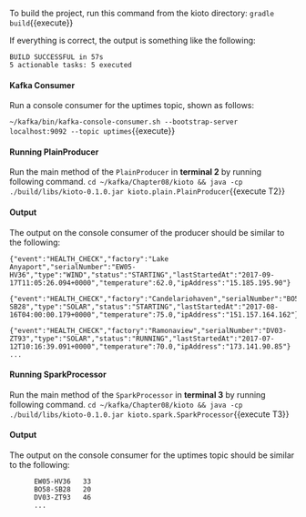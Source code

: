 To build the project, run this command from the kioto directory:
`gradle build`{{execute}} 

If everything is correct, the output is something like the following:

```
BUILD SUCCESSFUL in 57s
5 actionable tasks: 5 executed
```

#### Kafka Consumer
Run a console consumer for the uptimes topic, shown as follows:

`~/kafka/bin/kafka-console-consumer.sh --bootstrap-server localhost:9092 --topic uptimes`{{execute}} 

#### Running PlainProducer
Run the main method of the `PlainProducer` in **terminal 2** by running following command.
`cd ~/kafka/Chapter08/kioto && java -cp ./build/libs/kioto-0.1.0.jar kioto.plain.PlainProducer`{{execute T2}} 


#### Output
The output on the console consumer of the producer should be similar to the following:
```
{"event":"HEALTH_CHECK","factory":"Lake Anyaport","serialNumber":"EW05-HV36","type":"WIND","status":"STARTING","lastStartedAt":"2017-09-17T11:05:26.094+0000","temperature":62.0,"ipAddress":"15.185.195.90"}

{"event":"HEALTH_CHECK","factory":"Candelariohaven","serialNumber":"BO58-SB28","type":"SOLAR","status":"STARTING","lastStartedAt":"2017-08-16T04:00:00.179+0000","temperature":75.0,"ipAddress":"151.157.164.162"}

{"event":"HEALTH_CHECK","factory":"Ramonaview","serialNumber":"DV03-ZT93","type":"SOLAR","status":"RUNNING","lastStartedAt":"2017-07-12T10:16:39.091+0000","temperature":70.0,"ipAddress":"173.141.90.85"}
...
```

#### Running SparkProcessor
Run the main method of the `SparkProcessor` in **terminal 3** by running following command.
`cd ~/kafka/Chapter08/kioto && java -cp ./build/libs/kioto-0.1.0.jar kioto.spark.SparkProcessor`{{execute T3}} 

#### Output
The output on the console consumer for the uptimes topic should be similar to the following:
```
      EW05-HV36   33
      BO58-SB28   20
      DV03-ZT93   46
      ...
```
